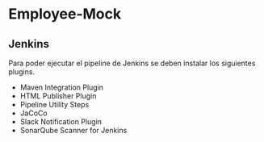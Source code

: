 # Employee-Mock

## Jenkins

Para poder ejecutar el pipeline de Jenkins se deben instalar los siguientes plugins.

* Maven Integration Plugin
* HTML Publisher Plugin
* Pipeline Utility Steps
* JaCoCo
* Slack Notification Plugin
* SonarQube Scanner for Jenkins
